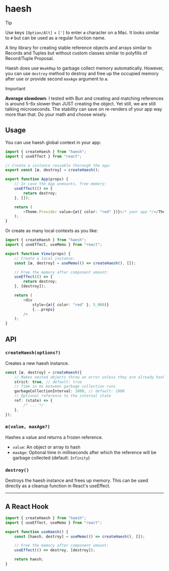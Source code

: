# haesh

> [!TIP]
> Use keys `[Option/Alt]` + `[']` to enter `æ` character on a Mac. It looks similar to `#` but can be used as a regular function name.

A tiny library for creating stable reference objects and arrays similar to Records
and Tuples but without custom classes similar to polyfills of Record/Tuple Proposal.

Haesh does use `WeakMap` to garbage collect memory automatically. However,
you can use `destroy` method to destroy and free up the occupied memory after use
or provide second `maxAge` argument to `æ`.

> [!IMPORTANT]
>
> **Average slowdown**: I tested with Bun and creating and matching references is around 5-6x slower than JUST creating the object. Yet still, we are still talking microseconds. The stability can save on re-renders of your app way more than that. Do your math and choose wisely.

## Usage

You can use haesh global context in your app:

```ts
import { createHaesh } from "haesh";
import { useEffect } from "react";

// Create a instance reusable thorough the app:
export const [æ, destroy] = createHaesh();

export function App(props) {
	// In case the App unmounts, free memory:
	useEffect(() => {
		return destroy;
	}, []);

	return (
		<Theme.Provider value={æ({ color: "red" })}>/* your app */</Theme.Provider>
	);
}
```

Or create as many local contexts as you like:

```typescript
import { createHaesh } from "haesh";
import { useEffect, useMemo } from "react";

export function View(props) {
	// Create a local instance:
	const [æ, destroy] = useMemo(() => createHaesh(), []);

	// Free the memory after component umount:
	useEffect(() => {
		return destroy;
	}, [destroy]);

	return (
		<div
			style={æ({ color: "red" }, 5_000)}
			{...props}
		/>
	);
}
```

## API

### `createHaesh(options?)`

Creates a new haesh instance.

```typescript
const [æ, destroy] = createHaesh({
	// Makes nested objects throw an error unless they are already hashed
	strict: true, // default: true
	// Time in ms between garbage collection runs
	garbageCollectionInterval: 1000, // default: 1000
	// Optional reference to the internal state
	ref: (state) => {
		/* ... */
	},
});
```

### `æ(value, maxAge?)`

Hashes a value and returns a frozen reference.

- `value`: An object or array to hash
- `maxAge`: Optional time in milliseconds after which the reference will be garbage collected (default: `Infinity`)

### `destroy()`

Destroys the haesh instance and frees up memory. This can be used directly as a cleanup function in React's useEffect.

---

## A React Hook

```ts
import { createHaesh } from "haesh";
import { useEffect, useMemo } from "react";

export function useHaesh() {
	const [haesh, destroy] = useMemo(() => createHaesh(), []);

	// Free the memory after component umount:
	useEffect(() => destroy, [destroy]);

	return haesh;
}
```
